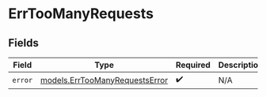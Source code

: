 # ErrTooManyRequests


## Fields

| Field                                                                  | Type                                                                   | Required                                                               | Description                                                            |
| ---------------------------------------------------------------------- | ---------------------------------------------------------------------- | ---------------------------------------------------------------------- | ---------------------------------------------------------------------- |
| `error`                                                                | [models.ErrTooManyRequestsError](../models/errtoomanyrequestserror.md) | :heavy_check_mark:                                                     | N/A                                                                    |